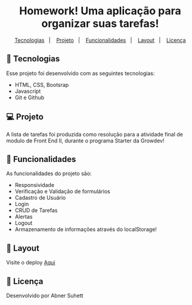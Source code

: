 <h1 align="center"><b>Homework! </b>Uma aplicação para organizar suas tarefas!</h1>

<p align="center">
  <a href="#-tecnologias">Tecnologias</a>&nbsp;&nbsp;&nbsp;|&nbsp;&nbsp;&nbsp;
  <a href="#-projeto">Projeto</a>&nbsp;&nbsp;&nbsp;|&nbsp;&nbsp;&nbsp;
   <a href="#-funcionalidades">Funcionalidades</a>&nbsp;&nbsp;&nbsp;|&nbsp;&nbsp;&nbsp;
  <a href="#-layout">Layout</a>&nbsp;&nbsp;&nbsp;|&nbsp;&nbsp;&nbsp;
  <a href="#memo-licença">Licença</a>
</p>

## 🚀 Tecnologias

Esse projeto foi desenvolvido com as seguintes tecnologias:

- HTML, CSS, Bootsrap
- Javascript
- Git e Github

## 💻 Projeto

A lista de tarefas foi produzida como resolução para a atividade final de modulo de Front End II, durante o programa Starter da Growdev!

## 🚀 Funcionalidades

As funcionalidades do projeto são:

- Responsividade
- Verificação e Validação de formulários
- Cadastro de Usuário
- Login
- CRUD de Tarefas
- Alertas
- Logout
- Armazenamento de informações através do localStorage!

## 🔖 Layout

Visite o deploy [Aqui]() 

## 📝 Licença

Desenvolvido por Abner Suhett